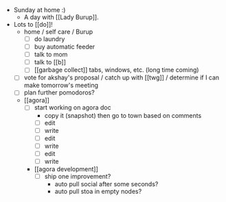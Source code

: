 - Sunday at home :)
  - A day with [[Lady Burup]].
- Lots to [[do]]!
  - home / self care / Burup
    - [ ] do laundry
    - [ ] buy automatic feeder
    - [ ] talk to mom
    - [ ] talk to [[b]]
    - [ ] [[garbage collect]] tabs, windows, etc. (long time coming)
  - [ ] vote for akshay's proposal / catch up with [[twg]] / determine if I can make tomorrow's meeting
  - [ ] plan further pomodoros?
  - [[agora]]
    - [ ] start working on agora doc
      - copy it (snapshot) then go to town based on comments
      - [ ] edit
      - [ ] write
      - [ ] edit
      - [ ] write
      - [ ] edit
      - [ ] write
    - [[agora development]]
      - [ ] ship one improvement?
        - auto pull social after some seconds?
        - auto pull stoa in empty nodes?

